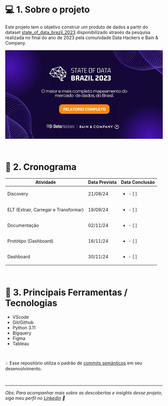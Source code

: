 # 💻 1. Sobre o projeto 
Este projeto tem o objetivo construir um produto de dados a partir do dataset [state_of_data_brazil_2023](https://www.kaggle.com/datasets/datahackers/state-of-data-brazil-2023/data) disponibilizado através da pesquisa realizada no final do ano de 2023 pela comunidade Data Hackers e Bain & Company.


![Imagem](state_of_data_brazil_2023/images/banner2.png)

<br>


# 📅 2. Cronograma 


| Atividade               |Data Prevista | Data Conclusão |
|-------------------------|--------------|-------------|
| Discovery     | 21/08/24       | <ul><li>- [ ] </li>      |
| ELT (Extrair, Carregar e Transformar) | 19/09/24   | <ul><li>- [ ] </li>       |
| Documentação            | 02/11/24       | <ul><li>- [ ] </li>    |
| Protótipo (Dashboard)   | 16/11/24       | <ul><li>- [ ] </li>      |
| Dashboard               | 30/11/24       | <ul><li>- [ ] </li>     |

<br>

# 🔨 3. Principais Ferramentas / Tecnologias 

- VScode
- Git/Github
- Python 3.11
- Bigquery
- Figma
- Tableau

<br>

💡 Esse repositório utiliza o padrão de [commits semânticos](https://github.com/iuricode/padroes-de-commits) em seu desenvolvimento.

<br>

___
<em> Obs: Para acompanhar mais sobre as descobertas e insights desse projeto, siga meu perfil no [Linkedin](https://www.linkedin.com/in/francinisantana/) 💛 <em>
